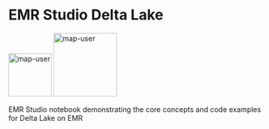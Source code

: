 # EMR Studio Delta Lake

<img width="85" alt="map-user" src="https://img.shields.io/badge/views-113-green"> <img width="125" alt="map-user" src="https://img.shields.io/badge/unique visits-049-green">

EMR Studio notebook demonstrating the core concepts and code examples for Delta Lake on EMR
